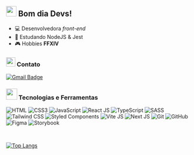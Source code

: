 ## <img src="https://media.giphy.com/media/hvRJCLFzcasrR4ia7z/giphy.gif" width="28px"> Bom dia Devs!

- 💻 Desenvolvedora *front-end*
- 🌱 Estudando NodeJS & Jest
- 🎮 Hobbies **FFXIV**

### <img src="https://media.giphy.com/media/LPZv5uwMDKQ5yJ6rK1/giphy.gif" width="25px"> Contato
[![Gmail Badge](https://img.shields.io/badge/-daniellebezerra.dev-c14438?style=flat-square&logo=Gmail&logoColor=white&link=mailto:daniellebezerra.dev@gmail.com)](mailto:daniellebezerra.dev@gmail.com)

### <img src="https://media.giphy.com/media/ihZH2vOfn02gs9i1U9/giphy.gif" width="30px"> Tecnologias e Ferramentas
![HTML](https://img.shields.io/badge/-HTML5-E34F26?logo=html5&logoColor=white&style=for-the-badge)
![CSS3](https://img.shields.io/badge/-CSS3-1572B6?logo=css3&logoColor=white&style=for-the-badge)
![JavaScript](https://img.shields.io/badge/-JavaScript-181818?logo=javascript&style=for-the-badge)
![React JS](https://img.shields.io/badge/-ReactJs-61DAFB?logo=react&logoColor=black&style=for-the-badge)
![TypeScript](https://img.shields.io/badge/-TypeScript-3178C6?logo=typescript&logoColor=white&style=for-the-badge)
![SASS](https://img.shields.io/badge/-SASS-CC6699?logo=sass&logoColor=white&style=for-the-badge)
![Tailwind CSS](https://img.shields.io/badge/-TailwindCSS-06B6D4?logo=tailwindcss&logoColor=white&style=for-the-badge)
![Styled Components](https://img.shields.io/badge/-Styled--Components-DB7093?logo=styledcomponents&logoColor=white&style=for-the-badge)
![Vite JS](https://img.shields.io/badge/-Vite-646CFF?logo=vite&logoColor=white&style=for-the-badge)
![Next JS](https://img.shields.io/badge/-NEXTJS-222222?logo=next.js&logoColor=white&style=for-the-badge)
![Git](https://img.shields.io/badge/-Git-F05032?logo=git&logoColor=white&style=for-the-badge)
![GitHub](https://img.shields.io/badge/-GitHub-333333?logo=github&logoColor=white&style=for-the-badge)
![Figma](https://img.shields.io/badge/-Figma-8E63FF?logo=figma&logoColor=white&style=for-the-badge)
![Storybook](https://img.shields.io/badge/-Storybook-FF4785?logo=storybook&logoColor=white&style=for-the-badge)

<br/>

[![Top Langs](https://github-readme-stats.vercel.app/api/top-langs/?username=u-dani&layout=compact&theme=rose_pine)](https://github.com/u-dani/github-readme-stats)

<!--
https://shields.io/
https://simpleicons.org/

<img src="https://media.giphy.com/media/VgCDAzcKvsR6OM0uWg/giphy.gif" width="50"> 

![Bootstrap](https://img.shields.io/badge/-Bootstrap-7952B3?logo=bootstrap&logoColor=white&style=for-the-badge)
![Jquery](https://img.shields.io/badge/-Jquery-0769AD?logo=jquery&logoColor=white&style=for-the-badge)
![Docker](https://img.shields.io/badge/-Docker-2496ED?logo=docker&logoColor=white&style=for-the-badge)
![Node JS](https://img.shields.io/badge/-NodeJS-339933?logo=nodedotjs&logoColor=white&style=for-the-badge)
![Jest](https://img.shields.io/badge/-Jest-C21325?logo=jest&logoColor=white&style=for-the-badge)
![Prisma](https://img.shields.io/badge/-Prisma-2D3748?logo=prisma&logoColor=white&style=for-the-badge)
![Angular](https://img.shields.io/badge/-Angular-DD0031?logo=angular&logoColor=white&style=for-the-badge)
![Prisma](https://img.shields.io/badge/-Prisma-2D3748?logo=prisma&logoColor=white&style=for-the-badge)
-->
